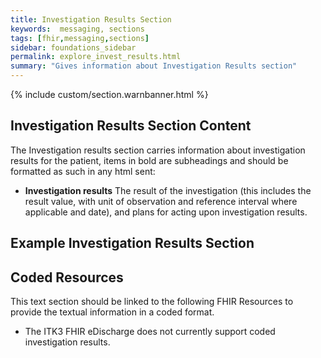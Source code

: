 ```yaml
---
title: Investigation Results Section
keywords:  messaging, sections
tags: [fhir,messaging,sections]
sidebar: foundations_sidebar
permalink: explore_invest_results.html
summary: "Gives information about Investigation Results section"
---
```


{% include custom/section.warnbanner.html %}

## Investigation Results Section Content ##
The Investigation results section carries information about investigation results for the patient, items in bold are subheadings and should be formatted as such in any html sent:

- **Investigation results** The result of the investigation (this includes the result value, with unit of observation and reference interval where applicable and date), and plans for acting upon investigation results.

## Example Investigation Results Section ##


<script src="https://gist.github.com/unicorn150161/907ce647bacac8ffa2ed16e72f484a60.js"></script>

## Coded Resources ##

This text section should be linked to the following FHIR Resources to provide the textual information in a coded format.

- The ITK3 FHIR eDischarge does not currently support coded investigation results.








